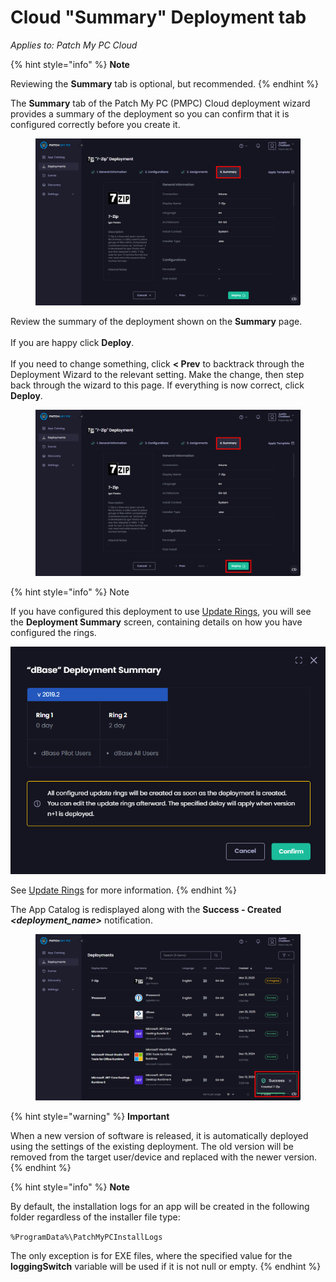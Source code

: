 # Cloud "Summary" Deployment tab

_Applies to: Patch My PC Cloud_

{% hint style="info" %}
**Note**

Reviewing the **Summary** tab is optional, but recommended.
{% endhint %}

The **Summary** tab of the Patch My PC (PMPC) Cloud deployment wizard provides a summary of the deployment so you can confirm that it is configured correctly before you create it.

<figure><img src="../../../.gitbook/assets/image (2391).png" alt="&#x22;Summary&#x22; tab"><figcaption></figcaption></figure>

Review the summary of the deployment shown on the **Summary** page.\
\
If you are happy click **Deploy**.\
\
If you need to change something, click **< Prev** to backtrack through the Deployment Wizard to the relevant setting. Make the change, then step back through the wizard to this page. If everything is now correct, click **Deploy**.

<figure><img src="../../../.gitbook/assets/image (2392).png" alt="Clicking &#x22;Deploy&#x22;"><figcaption></figcaption></figure>

{% hint style="info" %}
Note

If you have configured this deployment to use [Update Rings](../cloud-update-rings/), you will see the **Deployment Summary** screen, containing details on how you have configured the rings.

!["Deployment Summary" shown if this deloyment is using Update Rings](<../../../.gitbook/assets/image (2291).png>)

See [Update Rings](../cloud-update-rings/) for more information.
{% endhint %}

The App Catalog is redisplayed along with the **Success - Created&#x20;**_**\<deployment\_name>**_ notification.

<figure><img src="../../../.gitbook/assets/image (2393).png" alt="App Catalog is redisplayed along with the &#x22;Success - Created <deployment_name>&#x22; notification"><figcaption></figcaption></figure>

{% hint style="warning" %}
**Important**

When a new version of software is released, it is automatically deployed using the settings of the existing deployment. The old version will be removed from the target user/device and replaced with the newer version.
{% endhint %}

{% hint style="info" %}
**Note**

By default, the installation logs for an app will be created in the following folder regardless of the installer file type:

`%ProgramData%\PatchMyPCInstallLogs`

The only exception is for EXE files, where the specified value for the **loggingSwitch** variable will be used if it is not null or empty.
{% endhint %}
